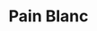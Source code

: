 ---
layout: recette
categories: [recettes]
hidden: false
lang: fr
title: Pain Blanc
type: boulangerie
pour: pour 4 petites baguettes
ingredients: 
  - nom: farine T55
    qte: 310
    unite: gr
  - nom: levure sèche
    qte: 3
    unite: gr
  - nom: eau
    qte: 190
    unite: gr
  - nom: sel
    qte: 6
    unite: gr
etapes:
  - label: Poolish (la veille - soir)
    details:
      - Dans un saladier, verser 150 grammes de farine
      - Ajouter 1 gramme de levure sèche
      - Ajouter 150 grammes d'eau à 30°C
      - Mélanger, couvrir et laisser à température ambiante pour la nuit (12h maximum)
  - label: Pétrissage  et Pointage (le lendemain - matin)
    details:
      - label: Activer 2 grammes de levure sèche avec les 40 grammes d'eau
        link: /cuisine/levure
      - Dans le récipient de la machine à pain, verser la poolish
      - Ajouter le mélange eau-levure
      - Ajouter 160 grammes de farine
      - Ajouter le sel
      - Lancer le programme "pétrissage seulement" (sans cuisson, 1h30 avec pointage)
  - label: Division, Boulage et Détente
    details:
      - Diviser en pâtons de poids égal
      - Bouler
      - Laisser une détente de 5 minutes
  - label: Façonnage
    details:
      - Façonner en petits pains
      - Laisser reposer 1 heure
      - Grigner
cuissonMinutes: 15
cuisson: 
  - Placer un verre d'eau bouillante dans le four
  - Cuire 15 à 18 minutes à 250°C 
  - Laisser refroidir sur une grille 10 minutes
---